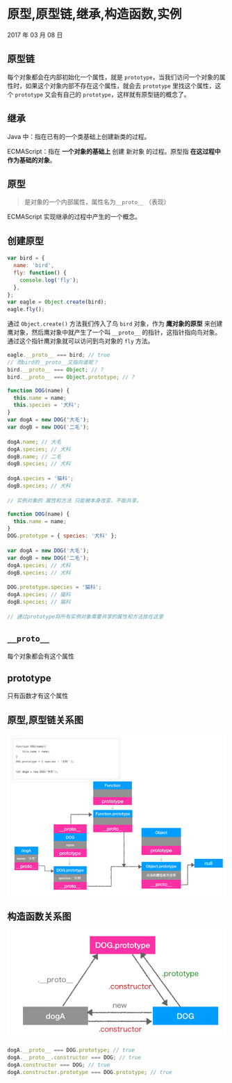# 原型,原型链,继承,构造函数,实例

2017 年 03 月 08 日

## 原型链

每个对象都会在内部初始化一个属性，就是 `prototype`，当我们访问一个对象的属性时，如果这个对象内部不存在这个属性，就会去 `prototype` 里找这个属性，这个 `prototype` 又会有自己的 `prototype`，这样就有原型链的概念了。

## 继承

Java 中：指在已有的一个类基础上创建新类的过程。

ECMAScript：指在 **一个对象的基础上** 创建 新对象 的过程。原型指 **在这过程中作为基础的对象**。

## 原型

> 是对象的一个内部属性，属性名为`__proto__` （表现）

ECMAScript 实现继承的过程中产生的一个概念。

## 创建原型

```javascript
var bird = {
  name: 'bird',
  fly: function() {
    console.log('fly');
  },
};
var eagle = Object.create(bird);
eagle.fly();
```

通过 `Object.create()` 方法我们传入了鸟 `bird` 对象，作为 **鹰对象的原型** 来创建鹰对象，然后鹰对象中就产生了一个叫 `__proto__` 的指针，这指针指向鸟对象。通过这个指针鹰对象就可以访问到鸟对象的 `fly` 方法。

```javascript
eagle.__proto__ === bird; // true
// 而bird的__proto__又指向谁呢？
bird.__proto__ === Object; // ?
bird.__proto__ === Object.prototype; // ?
```

```javascript
function DOG(name) {
  this.name = name;
  this.species = '犬科';
}
var dogA = new DOG('大毛');
var dogB = new DOG('二毛');

dogA.name; // 大毛
dogA.species; // 犬科
dogB.name; // 二毛
dogB.species; // 犬科

dogA.species = '猫科';
dogB.species; // 犬科

// 实例对象的 属性和方法 只能被本身改变，不能共享。
```

```javascript
function DOG(name) {
  this.name = name;
}
DOG.prototype = { species: '犬科' };

var dogA = new DOG('大毛');
var dogB = new DOG('二毛');
dogA.species; // 犬科
dogB.species; // 犬科

DOG.prototype.species = '猫科';
dogA.species; // 猫科
dogB.species; // 猫科

// 通过prototype将所有实例对象需要共享的属性和方法放在这里
```

## `__proto__`

每个对象都会有这个属性

## prototype

只有函数才有这个属性

## 原型,原型链关系图

![](../../_media/base/prototype/__proto__-prototype.png)

## 构造函数关系图

![](../../_media/base/prototype/constructor.png)

```javascript
dogA.__proto__ === DOG.prototype; // true
dogA.__proto__.constructor === DOG; // true
dogA.constructor === DOG; // true
dogA.constructor.prototype === DOG.prototype; // true
```
